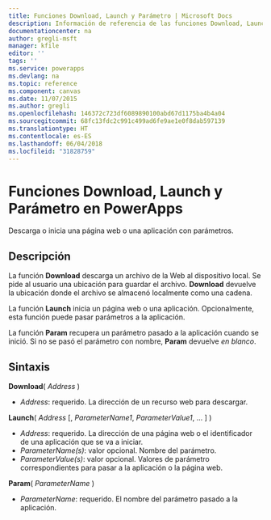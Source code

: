 ```yaml
---
title: Funciones Download, Launch y Parámetro | Microsoft Docs
description: Información de referencia de las funciones Download, Launch y Parámetro de PowerApps, con sintaxis y ejemplos
documentationcenter: na
author: gregli-msft
manager: kfile
editor: ''
tags: ''
ms.service: powerapps
ms.devlang: na
ms.topic: reference
ms.component: canvas
ms.date: 11/07/2015
ms.author: gregli
ms.openlocfilehash: 146372c723df6089890100abd67d1175ba4b4a04
ms.sourcegitcommit: 68fc13fdc2c991c499ad6fe9ae1e0f8dab597139
ms.translationtype: HT
ms.contentlocale: es-ES
ms.lasthandoff: 06/04/2018
ms.locfileid: "31828759"
---
```

# <a name="download-launch-and-param-functions-in-powerapps"></a>Funciones Download, Launch y Parámetro en PowerApps
Descarga o inicia una página web o una aplicación con parámetros.  

## <a name="description"></a>Descripción
La función **Download** descarga un archivo de la Web al dispositivo local.  Se pide al usuario una ubicación para guardar el archivo.  **Download** devuelve la ubicación donde el archivo se almacenó localmente como una cadena.  

La función **Launch** inicia un página web o una aplicación.  Opcionalmente, esta función puede pasar parámetros a la aplicación.  

La función **Param** recupera un parámetro pasado a la aplicación cuando se inició.  Si no se pasó el parámetro con nombre, **Param** devuelve *en blanco*.

## <a name="syntax"></a>Sintaxis
**Download**( *Address* )

* *Address*: requerido.  La dirección de un recurso web para descargar.

**Launch**( *Address* [, *ParameterName1*, *ParameterValue1*, ... ] )

* *Address*: requerido.  La dirección de una página web o el identificador de una aplicación que se va a iniciar.
* *ParameterName(s)*: valor opcional.  Nombre del parámetro.
* *ParameterValue(s)*: valor opcional.  Valores de parámetro correspondientes para pasar a la aplicación o la página web.

**Param**( *ParameterName* )

* *ParameterName*: requerido.  El nombre del parámetro pasado a la aplicación.

